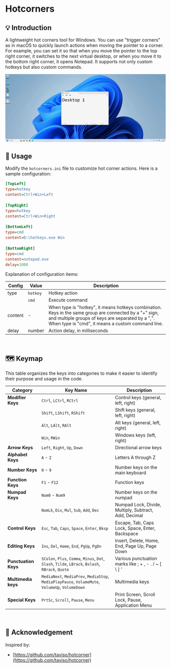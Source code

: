 # Hotcorners

## 💡 Introduction

A lightweight hot corners tool for Windows. You can use "trigger corners" as in macOS to quickly launch actions when moving the pointer to a corner. For example, you can set it so that when you move the pointer to the top right corner, it switches to the next virtual desktop, or when you move it to the bottom right corner, it opens Notepad. It supports not only custom hotkeys but also custom commands.

‍![gif](assets/screen.gif)


## 🔎 Usage

Modify the `hotcorners.ini`​ file to customize hot corner actions. Here is a sample configuration:

```ini
[TopLeft]
type=hotkey
content=Ctrl+Win+Left

[TopRight]
type=hotkey
content=Ctrl+Win+Right

[BottomLeft]
type=cmd
content=D:\hotkeys.exe Win

[BottomRight]
type=cmd
content=notepad.exe
delay=1000
```

Explanation of configuration items:

|**Config**|Value|**Description**|
| ---------| --------| ------------------------------------------------------------------------------------------------------------------------------------------------------------------------------------------------------------------|
|type|​`hotkey`​|Hotkey action|
||​`cmd`​|Execute command|
|content|-|When type is "hotkey", it means hotkeys combination. Keys in the same group are connected by a "+" sign, and multiple groups of keys are separated by a ",". When type is "cmd", it means a custom command line.|
|delay|number|Action delay, in milliseconds|

‍

## 🗺️ Keymap

This table organizes the keys into categories to make it easier to identify their purpose and usage in the code.

|**Category**|**Key Name**|**Description**|
| --| ----------------------------------------------| -------------------------------------------------------|
|**Modifier Keys**|​`Ctrl`​, `LCtrl`​, `RCtrl`​|Control keys (general, left, right)|
||​`Shift`​, `LShift`​, `RShift`​|Shift keys (general, left, right)|
||​`Alt`​, `LAlt`​, `RAlt`​|Alt keys (general, left, right)|
||​`Win`​, `RWin`​|Windows keys (left, right)|
|**Arrow Keys**|​`Left`​, `Right`​, `Up`​, `Down`​|Directional arrow keys|
|**Alphabet Keys**|​`A`​ - `Z`​|Letters A through Z|
|**Number Keys**|​`0`​ - `9`​|Number keys on the main keyboard|
|**Function Keys**|​`F1`​ - `F12`​|Function keys|
|**Numpad Keys**|​`Num0`​ - `Num9`​|Number keys on the numpad|
||​`NumLk`​, `Div`​, `Mul`​, `Sub`​, `Add`​, `Dec`​|Numpad Lock, Divide, Multiply, Subtract, Add, Decimal|
|**Control Keys**|​`Esc`​, `Tab`​, `Caps`​, `Space`​, `Enter`​, `Bksp`​|Escape, Tab, Caps Lock, Space, Enter, Backspace|
|**Editing Keys**|​`Ins`​, `Del`​, `Home`​, `End`​, `PgUp`​, `PgDn`​|Insert, Delete, Home, End, Page Up, Page Down|
|**Punctuation Keys**|​`SColon`​, `Plus`​, `Comma`​, `Minus`​, `Dot`​, `Slash`​, `Tilde`​, `LBrack`​, `Bslash`​, `RBrack`​, `Quote`​|Various punctuation marks like ; + , - . / ~ [ \ ] '|
|**Multimedia keys**|`MediaNext`, `MediaPrev`, `MediaStop`, `MediaPlayPause`, `VolumeMute`, `VolumeUp`, `VolumeDown`|Multimedia keys|
|**Special Keys**|​`PrtSc`​, `Scroll`​, `Pause`​, `Menu`​|Print Screen, Scroll Lock, Pause, Application Menu|

‍

## 🙏 Acknowledgement

Inspired by:

* [https://github.com/taviso/hotcorner](https://github.com/taviso/hotcorner)
